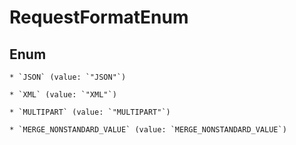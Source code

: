 
# RequestFormatEnum

## Enum


    * `JSON` (value: `"JSON"`)

    * `XML` (value: `"XML"`)

    * `MULTIPART` (value: `"MULTIPART"`)

    * `MERGE_NONSTANDARD_VALUE` (value: `MERGE_NONSTANDARD_VALUE`)


